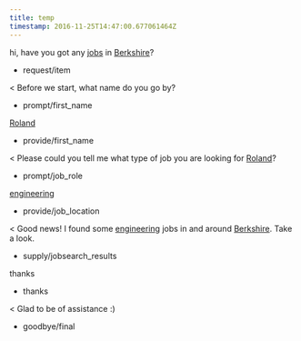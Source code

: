 ```yaml
---
title: temp
timestamp: 2016-11-25T14:47:00.677061464Z
---
```


hi, have you got any [jobs](item_type) in [Berkshire](location)?
* request/item

< Before we start, what name do you go by?
* prompt/first_name

[Roland](first_name)
* provide/first_name

< Please could you tell me what type of job you are looking for [Roland](first_name)?
* prompt/job_role

[engineering](jobrole)
* provide/job_location

< Good news! I found some [engineering](jobrole) jobs in and around [Berkshire](location). Take a look.
* supply/jobsearch_results

thanks
* thanks

< Glad to be of assistance :)
* goodbye/final

